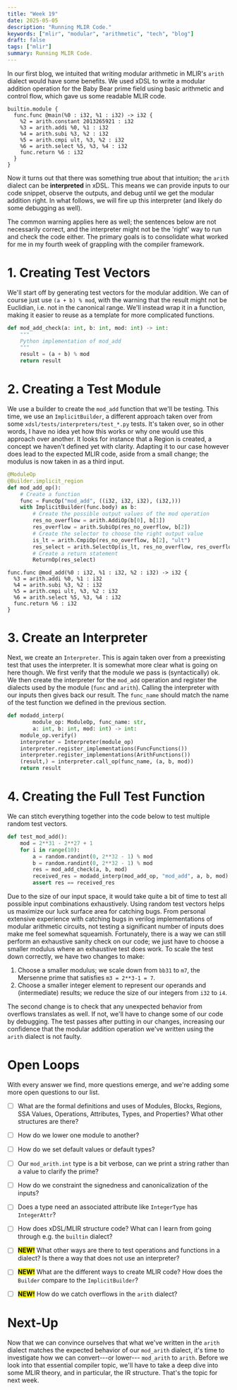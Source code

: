 ```yaml
---
title: "Week 19"
date: 2025-05-05
description: "Running MLIR Code."
keywords: ["mlir", "modular", "arithmetic", "tech", "blog"]
draft: false
tags: ["mlir"]
summary: Running MLIR Code.
---
```


In our first blog, we intuited that writing modular arithmetic in MLIR's `arith` dialect would have some benefits. 
We used xDSL to write a modular addition operation for the Baby Bear prime field using basic arithmetic and control flow, which gave us some readable MLIR code. 
```mlir
builtin.module {
  func.func @main(%0 : i32, %1 : i32) -> i32 {
    %2 = arith.constant 2013265921 : i32
    %3 = arith.addi %0, %1 : i32
    %4 = arith.subi %3, %2 : i32
    %5 = arith.cmpi ult, %3, %2 : i32
    %6 = arith.select %5, %3, %4 : i32
    func.return %6 : i32
  }
}
```
Now it turns out that there was something true about that intuition; the `arith` dialect can be **interpreted** in xDSL. 
This means we can provide inputs to our code snippet, observe the outputs, and debug until we get the modular addition right. 
In what follows, we will fire up this interpreter (and likely do some debugging as well). 


<!-- a first PR? -->


The common warning applies here as well; the sentences below are not necessarily correct, and the interpreter might not be the 'right' way to run and check the code either. 
The primary goals is to consolidate what worked for me in my fourth week of grappling with the compiler framework. 


# 1. Creating Test Vectors
We'll start off by generating test vectors for the modular addition. 
We can of course just use `(a + b) % mod`, with the warning that the result might not be Euclidian, i.e. not in the canonical range. 
We'll instead wrap it in a function, making it easier to reuse as a template for more complicated functions. 
```python
def mod_add_check(a: int, b: int, mod: int) -> int:
    """
    Python implementation of mod_add
    """
    result = (a + b) % mod
    return result
```

# 2. Creating a Test Module
We use a builder to create the `mod_add` function that we'll be testing.
This time, we use an `ImplicitBuilder`, a different approach taken over from some `xdsl/tests/interpreters/test_*.py` tests. 
It's taken over, so in other words, I have no idea yet how this works or why one would use this approach over another.
It looks for instance that a Region is created, a concept we haven't defined yet with clarity. 
Adapting it to our case however does lead to the expected MLIR code, aside from a small change; the modulus is now taken in as a third input. 
```python
@ModuleOp
@Builder.implicit_region
def mod_add_op():
    # Create a function
    func = FuncOp("mod_add", ((i32, i32, i32), (i32,)))
    with ImplicitBuilder(func.body) as b:
        # Create the possible output values of the mod operation
        res_no_overflow = arith.AddiOp(b[0], b[1])
        res_overflow = arith.SubiOp(res_no_overflow, b[2])
        # Create the selector to choose the right output value 
        is_lt = arith.CmpiOp(res_no_overflow, b[2], "ult")
        res_select = arith.SelectOp(is_lt, res_no_overflow, res_overflow)
        # Create a return statement
        ReturnOp(res_select)
```
```mlir
func.func @mod_add(%0 : i32, %1 : i32, %2 : i32) -> i32 {
  %3 = arith.addi %0, %1 : i32
  %4 = arith.subi %3, %2 : i32
  %5 = arith.cmpi ult, %3, %2 : i32
  %6 = arith.select %5, %3, %4 : i32
  func.return %6 : i32
}
```
# 3. Create an Interpreter
Next, we create an `Interpreter`. This is again taken over from a preexisting test that uses the interpreter. It is somewhat more clear what is going on here though. 
We first verify that the module we pass is (syntactically) ok. 
We then create the interpreter for the `mod_add` operation and register the dialects used by the module (`func` and `arith`). 
Calling the interpreter with our inputs then gives back our result.
The `func_name` should match the name of the test function we defined in the previous section. 
```python
def modadd_interp(
		module_op: ModuleOp, func_name: str, 
		a: int, b: int, mod: int) -> int:
    module_op.verify()
    interpreter = Interpreter(module_op)
    interpreter.register_implementations(FuncFunctions())
    interpreter.register_implementations(ArithFunctions())
    (result,) = interpreter.call_op(func_name, (a, b, mod))
    return result
```

# 4. Creating the Full Test Function
We can stitch everything together into the code below to test multiple random test vectors. 
```python
def test_mod_add():
    mod = 2**31 - 2**27 + 1    
    for i in range(10):
        a = random.randint(0, 2**32 - 1) % mod
        b = random.randint(0, 2**32 - 1) % mod
        res = mod_add_check(a, b, mod)
        received_res = modadd_interp(mod_add_op, "mod_add", a, b, mod)
        assert res == received_res
```
Due to the size of our input space, it would take quite a bit of time to test all possible input combinations exhaustively. Using random test vectors helps us maximize our luck surface area for catching bugs. 
From personal extensive experience with catching bugs in verilog implementations of modular arithmetic circuits, not testing a significant number of inputs does make me feel somewhat squeamish. 
Fortunately, there is a way we can still perform an exhaustive sanity check on our code; we just have to choose a smaller modulus where an exhaustive test does work. 
To scale the test down correctly, we have two changes to make:
1. Choose a smaller modulus; we scale down from `bb31` to `m7`, the Mersenne prime that satisfies `m3 = 2**3-1 = 7`. 
2. Choose a smaller integer element to represent our operands and (intermediate) results; we reduce the size of our integers from `i32` to `i4`. 

The second change is to check that any unexpected behavior from overflows translates as well. 
If not, we'll have to change some of our code by debugging. 
The test passes after putting in our changes, increasing our confidence that the modular addition operation we've written using the `arith` dialect is not faulty. 


# Open Loops
With every answer we find, more questions emerge, and we're adding some more open questions to our list. 

 - [ ] What are the formal definitions and uses of Modules, Blocks, Regions, SSA Values, Operations, Attributes, Types, and Properties? What other structures are there? 
 - [ ] How do we lower one module to another? 
 - [ ] How do we set default values or default types? 
 - [ ] Our `mod_arith.int` type is a bit verbose, can we print a string rather than a value to clarify the prime? 
 - [ ] How do we constraint the signedness and canonicalization of the inputs?
 - [ ] Does a type need an associated attribute like `IntegerType` has `IntegerAttr`?
 - [ ] How does xDSL/MLIR structure code? What can I learn from going through e.g. the `builtin` dialect?
 - [ ] <mark>**NEW!**</mark> What other ways are there to test operations and functions in a dialect? Is there a way that does not use an interpreter? 
 - [ ] <mark>**NEW!**</mark> What are the different ways to create MLIR code? How does the `Builder` compare to the `ImplicitBuilder`? 
 - [ ] <mark>**NEW!**</mark> How do we catch overflows in the `arith` dialect?


# Next-Up
Now that we can convince ourselves that what we've written in the `arith` dialect matches the expected behavior of our `mod_arith` dialect, 
it's time to investigate how we can convert---or lower--- `mod_arith` to `arith`. 
Before we look into that essential compiler topic, we'll have to take a deep dive into some MLIR theory, and in particular, the IR structure. That's the topic for next week. 



